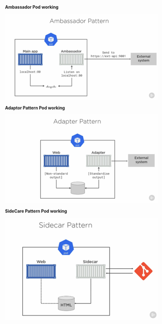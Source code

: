 **Ambassador Pod working**

<img alt="Ambassador-Pod" width="730px" src="images/Ambassador.jpg" />

**Adaptor Pattern Pod working**

<img alt="Adaptor Pattern Pod" width="730px" src="images/Adaptor Pattern Pod.jpg" />

**SideCare Pattern Pod working**

<img alt="SideCar Pattern Pod" width="730px" src="images/SideCar.jpg" />

